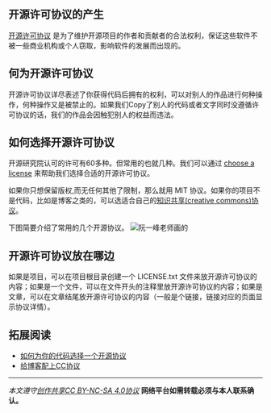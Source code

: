 ## 开源许可协议的产生
[开源许可协议](https://en.wikipedia.org/wiki/Open-source_license) 是为了维护开源项目的作者和贡献者的合法权利，保证这些软件不被一些商业机构或个人窃取，影响软件的发展而出现的。

## 何为开源许可协议
开源许可协议详尽表述了你获得代码后拥有的权利，可以对别人的作品进行何种操作，何种操作又是被禁止的。如果我们Copy了别人的代码或者文字同时没遵循许可协议的话，我们的作品会因触犯别人的权益而违法。

## 如何选择开源许可协议
开源研究院认可的许可有60多种。但常用的也就几种。我们可以通过 [choose a license](http://choosealicense.com) 来帮助我们选择合适的开源许可协议。

如果你只想保留版权,而无任何其他了限制，那么就用 MIT 协议。如果你的项目不是代码，比如是博客之类的，可以选适合自己的[知识共享(creative commons)协议](http://creativecommons.org/choose/)。

下图简要介绍了常用的几个开源协议。
![阮一峰老师画的](http://upload-images.jianshu.io/upload_images/16777-b09c605ccdd70cfa.png?imageMogr2/auto-orient/strip%7CimageView2/2/w/1240)

## 开源许可协议放在哪边
如果是项目，可以在项目根目录创建一个 LICENSE.txt 文件来放开源许可协议的内容；如果是一个文件，可以在文件开头的注释里放开源许可协议的内容；如果是文章，可以在文章结尾放开源许可协议的内容（一般是个链接，链接对应的页面显示协议详情）。


## 拓展阅读
* [如何为你的代码选择一个开源协议](http://www.cnblogs.com/Wayou/p/how_to_choose_a_license.html)
* [给博客配上CC协议](http://blog.csdn.net/biaobiaoqi/article/details/9296129)


***

*本文遵守[创作共享CC BY-NC-SA 4.0协议](http://creativecommons.org/licenses/by-nc-sa/4.0/)*
**网络平台如需转载必须与本人联系确认。**
